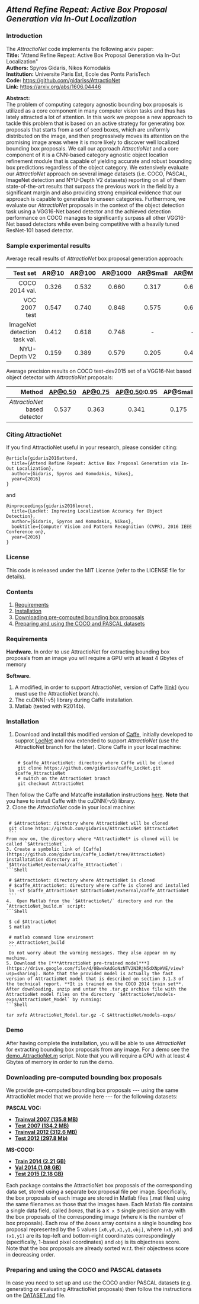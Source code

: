 ## *Attend Refine Repeat: Active Box Proposal Generation via In-Out Localization*

### Introduction

The *AttractioNet* code implements the following arxiv paper:    
**Title:**      "Attend Refine Repeat: Active Box Proposal Generation via In-Out Localization"    
**Authors:**     Spyros Gidaris, Nikos Komodakis    
**Institution:** Universite Paris Est, Ecole des Ponts ParisTech    
**Code:**        https://github.com/gidariss/AttractioNet    
**Link:**        https://arxiv.org/abs/1606.04446

**Abstract:**  
The problem of computing category agnostic bounding box proposals is utilized as a core component in many computer vision tasks and thus has lately attracted a lot of attention. In this work we propose a new approach to tackle this problem that is based on an active strategy for generating box proposals that starts from a set of seed boxes, which are uniformly distributed on the image, and then progressively moves its attention on the promising image areas where it is more likely to discover well localized bounding box proposals. We call our approach *AttractioNet* and a core component of it is a CNN-based category agnostic object location refinement module that is capable of yielding accurate and robust bounding box predictions regardless of the object category. We extensively evaluate our *AttractioNet* approach on several image datasets (i.e. COCO, PASCAL, ImageNet detection and NYU-Depth V2 datasets) reporting on all of them state-of-the-art results that surpass the previous work in the field by a significant margin and also providing strong empirical evidence that our approach is capable to generalize to unseen categories. Furthermore, we evaluate our *AttractioNet* proposals in the context of the object detection task using a VGG16-Net based detector and the achieved detection performance on COCO manages to significantly surpass all other VGG16-Net based detectors while even being competitive with a heavily tuned ResNet-101 based detector.

### Sample experimental results
 Average recall results of *AttractioNet* box proposal generation approach: 
 
 Test set                 | AR@10 | AR@100 | AR@1000  | AR@Small |  AR@Medium | AR@Large |time/img
-------------------------:|:-----:|:------:|:--------:|:--------:|:----------:|:--------:|:------:
 COCO 2014 val.           | 0.326 | 0.532  | 0.660    | 0.317    | 0.621      | 0.771    |1.63secs
 VOC 2007 test            | 0.547 | 0.740  | 0.848    | 0.575    | 0.666      | 0.788    |1.63secs
 ImageNet detection task val.| 0.412 | 0.618  | 0.748    |  -       | -          | -        |1.63secs
 NYU-Depth V2             | 0.159 | 0.389  | 0.579    | 0.205    | 0.419      | 0.498    |1.63secs


 Average precision results on COCO test-dev2015 set of a VGG16-Net based object detector with *AttractioNet* proposals: 
 
 Method | AP@0.50 | AP@0.75 | AP@0.50:0.95  | AP@Small |  AP@Medium | AP@Large 
-------:|:-------:|:-------:|:-------------:|:--------:|:----------:|:--------:
 *AttractioNet* based detector |  0.537  | 0.363   | 0.341         | 0.175    | 0.365      | 0.469    

### Citing AttractioNet

If you find AttractioNet useful in your research, please consider citing:   
```   
@article{gidaris2016attend,  
  title={Attend Refine Repeat: Active Box Proposal Generation via In-Out Localization},  
  author={Gidaris, Spyros and Komodakis, Nikos},   
  year={2016}
}  
```
and 
```
@inproceedings{gidaris2016locnet,  
  title={LocNet: Improving Localization Accuracy for Object Detection},  
  author={Gidaris, Spyros and Komodakis, Nikos},   
  booktitle={Computer Vision and Pattern Recognition (CVPR), 2016 IEEE Conference on},  
  year={2016}  
}
```

### License
This code is released under the MIT License (refer to the LICENSE file for details).  

### Contents
1. [Requirements](#requirements)   
2. [Installation](#installation)   
3. [Downloading pre-computed bounding box proposals](#downloading-pre-computed-bounding-box-proposals)   
4. [Preparing and using the COCO and PASCAL datasets](#preparing-and-using-the-coco-and-pascal-datasets)  

### Requirements

**Hardware.**  In order to use AttractioNet for extracting bounding box proposals from an image you will require a GPU with at least 4 Gbytes of memory

**Software.**       
1. A modified, in order to support AttractioNet, version of Caffe [[link]](https://github.com/gidariss/caffe_LocNet/tree/AttractioNet) (you must use the AttractioNet branch).  
2. The cuDNN(-v5) library during Caffe installation.    
3. Matlab (tested with R2014b).
  
### Installation 

1. Download and install this modified version of [Caffe](https://github.com/gidariss/caffe_LocNet/tree/AttractioNet),   initially developed to supprot [LocNet](https://github.com/gidariss/caffe_LocNet) and now extended to support *AttractioNet* (use the AttractioNet branch for the later). Clone Caffe in your local machine:         
   ```Shell
    
    # $caffe_AttractioNet: directory where Caffe will be cloned 
    git clone https://github.com/gidariss/caffe_LocNet.git $caffe_AttractioNet  
    # switch on the AttractioNet branch  
    git checkout AttractioNet                              
    ```         
  Then follow the Caffe and Matcaffe installation instructions [here](http://caffe.berkeleyvision.org/installation.html). **Note** that you have to install Caffe with the cuDNN(-v5) library.   
2. Clone the *AttractioNet* code in your local machine:  
   ```Shell
   
    # $AttractioNet: directory where AttractioNet will be cloned    
    git clone https://github.com/gidariss/AttractioNet $AttractioNet  
    ```   
  From now on, the directory where *AttractioNet* is cloned will be called `$AttractioNet`.  
3. Create a symbolic link of [Caffe](https://github.com/gidariss/caffe_LocNet/tree/AttractioNet) installatation directory at `$AttractioNet/external/caffe_AttractioNet`:  
   ```Shell
   
    # $AttractioNet: directory where AttractioNet is cloned   
    # $caffe_AttractioNet: directory where caffe is cloned and installed    
    ln -sf $caffe_AttractioNet $AttractioNet/external/caffe_AttractioNet   
    ```      
4.  Open Matlab from the `$AttractioNet/` directory and run the `AttractioNet_build.m` script:  
   ```Shell
   
    $ cd $AttractioNet  
    $ matlab   
    
    # matlab command line enviroment
    >> AttractioNet_build   
    ``` 
    Do not worry about the warning messages. They also appear on my machine. 
5. Download the [***AttractioNet pre-trained model***](https://drive.google.com/file/d/0BwxkAdGoNzNTV2N3RjN5dXNpWVE/view?usp=sharing). Note that the provided model is actually the fast version of AttractioNet model that is described on section 3.1.3 of the technical report. **It is trained on the COCO 2014 train set**. After downloading, unzip and untar the .tar.gz archive file with the AttractioNet model files on the directory `$AttractioNet/models-exps/AttractioNet_Model` by running:   
   ```Shell
   
   tar xvfz AttractioNet_Model.tar.gz -C $AttractioNet/models-exps/    
   ```   

### Demo
After having complete the installation, you will be able to use *AttractioNet* for extracting bounding box proposals from any image. For a demo see the [demo_AttractioNet.m](https://github.com/gidariss/AttractioNet/blob/master/code/demo_AttractioNet.m) script.  Note that you will require a GPU with at least 4 Gbytes of memory in order to run the demo. 

### Downloading pre-computed bounding box proposals
We provide pre-computed bounding box proposals --- using the same AttractioNet model that we provide here --- for the following datasets:

**PASCAL VOC:**    
- [**Trainval 2007 (135.8 MB)**](https://mega.nz/#!6ksHGTiI!R2h-j-tQNh9FSGP_kji02zdDbPK2lhEyWcMAKkH_ej4) 
- [**Test 2007 (134.2 MB)**](https://mega.nz/#!ag9UUCZJ!Fw9i9ZBuFjP_olj7wjL3tvZrcvkXdvQmvvTfwza1Iro)
- [**Trainval 2012 (312.6 MB)**](https://mega.nz/#!Ll1EWCxS!MbfmjMalOn6k2f0jF26ioJ7x91vEfuQu0ud5-rQFmDk) 
- [**Test 2012 (297.8 Mb)**](https://mega.nz/#!K1NzTQxD!-s38tOeu6C7hO4wEyMB_8CqmNZMM8mj5hiQcXA7ZlX8)   

**MS-COCO:**  
- [**Train 2014 (2.21 GB)**](https://mega.nz/#!b08mCYLR!8njSxoq946-SZSYTHkgMtwsTsH6FYBwPJAGBQsLE3eQ)  
- [**Val 2014 (1.08 GB)**](https://mega.nz/#!ypsDCZiC!MwlQ-pLV9Y_VYO9w469uylqiAfrr8UgsTwrbBZf1YA4)  
- [**Test 2015 (2.18 GB)**](https://mega.nz/#!6oNDAJhK!E-1mO7Md8Ln5Bnm4OgLg28ZgSpOhvOKINQ42U2Ydktg)  

Each package contains the AttractioNet box proposals of the corresponding data set, stored using a separate box proposal file per image. Specifically, the box proposals of each image are stored in Matlab files (.mat files) using the same filenames as those that the images have. Each Matlab file contains a single data field, called *boxes*, that is a `K x 5` single precision array with the box proposals of the corresponding image (where `K` is the number of box proposals). Each row of the *boxes* array contains a single bounding box proposal represented by the 5 values `[x0,y0,x1,y1,obj]`, where `(x0,y0)` and `(x1,y1)` are its top-left and bottom-right coordinates correspondingly (specifically, 1-based pixel coordinates) and `obj` is its objectness score. Note that the box proposals are already sorted w.r.t. their objectness score in decreasing order.

### Preparing and using the COCO and PASCAL datasets
In case you need to set up and use the COCO and/or PASCAL datasets (e.g. generating or evaluating AttractioNet proposals) then follow the instructions on the [DATASET.md](https://github.com/gidariss/AttractioNet/blob/master/DATASETS.md) file.
